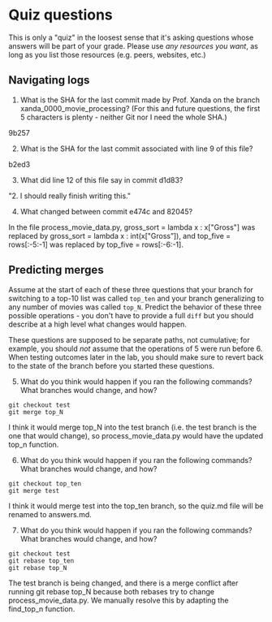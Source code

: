 # Quiz questions

This is only a "quiz" in the loosest sense that it's asking questions whose
answers will be part of your grade. Please use *any resources you want*, as
long as you list those resources (e.g. peers, websites, etc.)

## Navigating logs

1. What is the SHA for the last commit made by Prof. Xanda on the branch
xanda_0000_movie_processing?
(For this and future questions, the first 5 characters is plenty - neither
Git nor I need the whole SHA.)

9b257

2. What is the SHA for the last commit associated with line 9 of this file?

b2ed3

3. What did line 12 of this file say in commit d1d83?

"2. I should really finish writing this."

4. What changed between commit e474c and 82045?

In the file process_movie_data.py, gross_sort = lambda x : x["Gross"] was replaced by gross_sort = lambda x : int(x["Gross”]), and top_five = rows[:-5:-1] was replaced by top_five = rows[:-6:-1].

## Predicting merges

Assume at the start of each of these three questions that your
branch for switching to a top-10 list was called `top_ten`
and your branch generalizing to any number of movies was called `top_N`.
Predict the behavior of these three possible operations - you don't
have to provide a full `diff` but you should describe at a high level
what changes would happen.

These questions are supposed to be separate paths, not cumulative;
for example, you should *not* assume that the operations of 5 were run
before 6. When testing outcomes later in the lab, you should make sure to
revert back to the state of the branch before you started these questions.

5. What do you think would happen if you ran the following commands?
What branches would change, and how?
```
git checkout test
git merge top_N
```

I think it would merge top_N into the test branch (i.e. the test branch is the one that would change), so process_movie_data.py would have the updated top_n function.

6. What do you think would happen if you ran the following commands?
What branches would change, and how?
```
git checkout top_ten
git merge test
```

I think it would merge test into the top_ten branch, so the quiz.md file will be renamed to answers.md.

7. What do you think would happen if you ran the following commands?
What branches would change, and how?
```
git checkout test
git rebase top_ten
git rebase top_N
```

The test branch is being changed, and there is a merge conflict after running git rebase top_N because both rebases try to change process_movie_data.py. We manually resolve this by adapting the find_top_n function.